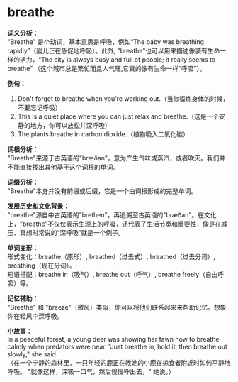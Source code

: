 # breathe

**词义分析：**  
"Breathe" 是个动词，基本意思是呼吸，例如“The baby was breathing rapidly”（婴儿正在急促地呼吸）。此外, "breathe"也可以用来描述像装有生命一样的活力，“The city is always busy and full of people; it really seems to breathe” （这个城市总是繁忙而且人气旺,它真的像有生命一样“呼吸”）。

  

**例句：**

  

1.  Don't forget to breathe when you're working out.（当你锻炼身体的时候，不要忘记呼吸）
2.  This is a quiet place where you can just relax and breathe.（这是一个安静的地方，你可以放松并深呼吸）
3.  The plants breathe in carbon dioxide.（植物吸入二氧化碳）

  

**词根分析：**  
"Breathe"来源于古英语的"bræðan"，意为产生气味或蒸汽，或者吹灭。我们并不能直接找出其他基于这个词根的单词。

  

**词缀分析：**  
"Breathe"本身并没有前缀或后缀，它是一个由词根形成的完整单词。

  

**发展历史和文化背景：**  
"breathe"源自中古英语的"brethen"，再追溯至古英语的"bræðan"。在文化上，“breathe”不仅仅表示生理上的呼吸，还代表了生活节奏和重要性，像是在减压、冥想时常说的“深呼吸”就是一个例子。

  

**单词变形：**  
形式变化：breathe（原形）, breathed（过去式）, breathed（过去分词）, breathing（现在分词）。  
短语搭配：breathe in（吸气）, breathe out（呼气）, breathe freely（自由呼吸）等。

  

**记忆辅助：**  
"Breathe" 和 "breeze"（微风）类似，你可以将他们联系起来来帮助记忆。想象你在轻风中深呼吸。

  

**小故事：**  
In a peaceful forest, a young deer was showing her fawn how to breathe calmly when predators were near. "Just breathe in, hold it, then breathe out slowly," she said.  
（在一个宁静的森林里，一只年轻的鹿正在教她的小鹿在掠食者附近时如何平静地呼吸。 "就像这样，深吸一口气，然后慢慢呼出去，" 她说。）

